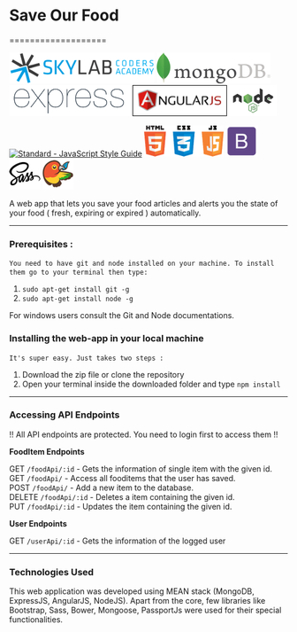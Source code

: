 # Save Our Food
===================

[![Skylab](https://github.com/bijay007/SaveOurFood/blob/master/public/stylesheets/logos/skylab-56.png)](http://www.skylabcoders.com/)
[![MongoDB](https://github.com/bijay007/SaveOurFood/blob/master/public/stylesheets/logos/mongodb.png)](https://www.mongodb.com/)
[![ExpressJS](https://github.com/bijay007/SaveOurFood/blob/master/public/stylesheets/logos/expressjs.png)](http://expressjs.com/)
[![AngularJS](https://github.com/bijay007/SaveOurFood/blob/master/public/stylesheets/logos/angularjs.png)](https://angularjs.org/)
[![NodeJS](https://github.com/bijay007/SaveOurFood/blob/master/public/stylesheets/logos/nodejs.png)](https://nodejs.org/)

[![Standard - JavaScript Style Guide](https://img.shields.io/badge/code%20style-standard-brightgreen.svg)](http://standardjs.com/)
[![HTML5, CSS3 and JS](https://github.com/bijay007/SaveOurFood/blob/master/public/stylesheets/logos/html5-css3-js.png)](https://www.w3.org/)
[![Bootstrap](https://github.com/bijay007/SaveOurFood/blob/master/public/stylesheets/logos/bootstrap.png)](http://getbootstrap.com/)
[![SASS](https://github.com/bijay007/SaveOurFood/blob/master/public/stylesheets/logos/sass.png)](http://sass-lang.com/)
[![Bower](https://github.com/bijay007/SaveOurFood/blob/master/public/stylesheets/logos/bower.png)](https://bower.io//)

A web app that lets you save your food articles and alerts you the state of your food ( fresh, expiring or expired ) automatically.

----------

### Prerequisites :
    You need to have git and node installed on your machine. To install them go to your terminal then type:

 1. `sudo apt-get install git -g`
 2. `sudo apt-get install node -g`  
 
For windows users consult the Git and Node documentations.
  
### Installing the web-app in your local machine

    It's super easy. Just takes two steps :
 1. Download the zip file or clone the repository
 2. Open your terminal inside the downloaded folder and type `npm install`

----------

### Accessing API Endpoints
!! All API endpoints are protected. You need to login first to access them !!

**FoodItem Endpoints**

GET `/foodApi/:id` - Gets the information of single item with the given id.  
GET `/foodApi/` - Access all fooditems that the user has saved.  
POST `/foodApi/` - Add a new item to the database.  
DELETE `/foodApi/:id` - Deletes a item containing the given id.  
PUT `/foodApi/:id` - Updates the item containing the given id.  

**User Endpoints**  

GET `/userApi/:id` - Gets the information of the logged user

----------

### Technologies Used

This web application was developed using MEAN stack (MongoDB, ExpressJS, AngularJS, NodeJS). Apart from the core, few libraries like Bootstrap, Sass, Bower, Mongoose, PassportJs were used for their special functionalities.
